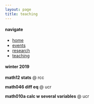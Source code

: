 ```yaml
---
layout: page
title: teaching
---
```


#### navigate

- [home](index.html)
- [events](pages/events.html)
- [research](pages/research.html)
- [teaching](pages/teaching.html)

#### winter 2019

**math12 stats** @ rcc

**math046 diff eq** @ ucr

**math010a calc w several variables** @ ucr



